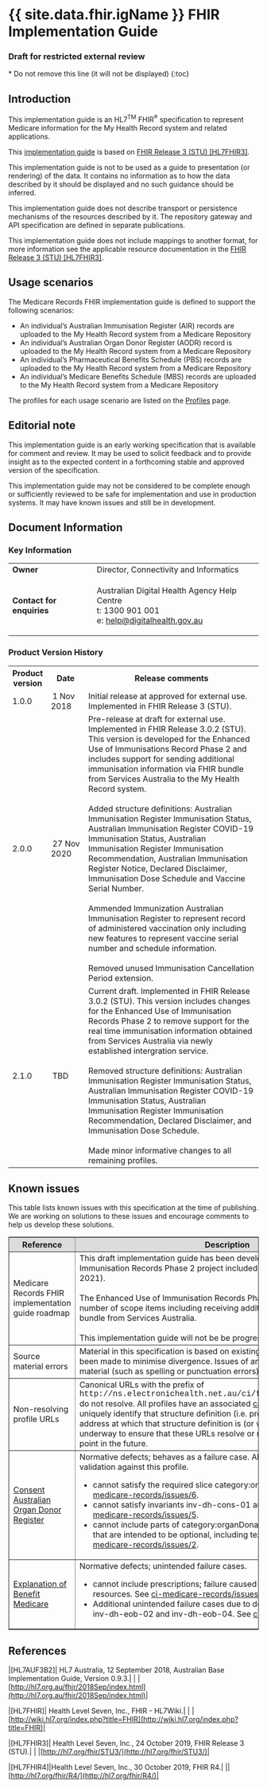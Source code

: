 # {{ site.data.fhir.igName }} FHIR Implementation Guide
<h3>Draft for restricted external review</h3>
<!-- TOC  the css styling for this is \pages\assets\css\project.css under 'markdown-toc'-->
* Do not remove this line (it will not be displayed)
{:toc}
<!-- end TOC -->

## Introduction

This implementation guide is an HL7<sup>TM</sup> FHIR<sup>&reg;</sup> specification to represent Medicare information for the My Health Record system and related applications.

This [implementation guide](http://hl7.org/fhir/STU3/implementationguide.html#scope) is based on [FHIR Release 3 (STU) [HL7FHIR3]](#HL7FHIR3).

This implementation guide is not to be used as a guide to presentation (or rendering) of the data. It contains no information as to how the data described by it should be displayed and no such guidance should be inferred.

This implementation guide does not describe transport or persistence mechanisms of the resources described by it. The repository gateway and API specification are defined in separate publications.

This implementation guide does not include mappings to another format, for more information see the applicable resource documentation in the [FHIR Release 3 (STU) [HL7FHIR3]](#HL7FHIR3).

## Usage scenarios
The Medicare Records FHIR implementation guide is defined to support the following scenarios:
* An individual’s Australian Immunisation Register (AIR) records are uploaded to the My Health Record system from a Medicare Repository
* An individual’s Australian Organ Donor Register (AODR) record is uploaded to the My Health Record system from a Medicare Repository
* An individual’s Pharmaceutical Benefits Schedule (PBS) records are uploaded to the My Health Record system from a Medicare Repository
* An individual’s Medicare Benefits Schedule (MBS) records are uploaded to the My Health Record system from a Medicare Repository

The profiles for each usage scenario are listed on the [Profiles](profiles.html) page.

## Editorial note
This implementation guide is an early working specification that is available for comment and review. It may be used to solicit feedback and to provide insight as to the expected content in a forthcoming stable and approved version of the specification.

This implementation guide may not be considered to be complete enough or sufficiently reviewed to be safe for implementation and use in production systems. It may have known issues and still be in development.

## Document Information

### Key Information

<table class="list" width="100%" cellspacing="6">
    <tbody>
        <tr>
            <td><b>Owner</b></td>
            <td>Director, Connectivity and Informatics</td>
        </tr>
        <tr>
            <td><b>Contact for enquiries</b></td>
            <td>
                <p>Australian Digital Health Agency Help Centre <br />
                t:   1300 901 001<br />
                e:  <a href ="mailto:help@digitalhealth.gov.au">help@digitalhealth.gov.au</a></p>    
            </td>
        </tr>
    </tbody>
</table> 

### Product Version History
<table class="list" width="100%" cellspacing="6">
	<col style="width:15%"/>
	<col style="width:15%"/>
	<col style="width:70%"/>
    <tbody>
        <tr>
            <th>Product version</th>
            <th>Date</th>
            <th>Release comments</th>
        </tr>
        <tr>
            <td>1.0.0</td>
            <td><span style="padding-left: 3px; padding-right: 3px">1 Nov 2018</span></td>
            <td>Initial release at approved for external use. Implemented in FHIR Release 3 (STU).</td>
        </tr>
        <tr>
            <td>2.0.0</td>
            <td><span style="padding-left: 3px; padding-right: 3px">27 Nov 2020</span></td>
            <td>Pre-release at draft for external use. Implemented in FHIR Release 3.0.2 (STU). This version is developed for the Enhanced Use of Immunisations Record Phase 2 and includes support for sending additional immunisation information via FHIR bundle from Services Australia to the My Health Record system.
            <br/><br/>
            Added structure definitions: Australian Immunisation Register Immunisation Status, Australian Immunisation Register COVID-19 Immunisation Status, Australian Immunisation Register Immunisation Recommendation, Australian Immunisation Register Notice, Declared Disclaimer, Immunisation Dose Schedule and Vaccine Serial Number.
            <br/><br/>
            Ammended Immunization Australian Immunisation Register to represent record of administered vaccination only including new features to represent vaccine serial number and schedule information.
            <br/><br/>
            Removed unused Immunisation Cancellation Period extension.</td>
        </tr>
        <tr>
            <td>2.1.0</td>
            <td><span style="padding-left: 3px; padding-right: 3px">TBD</span></td>
            <td>Current draft. Implemented in FHIR Release 3.0.2 (STU). This version includes changes for the Enhanced Use of Immunisation Records Phase 2 to remove support for the real time immunisation information obtained from Services Australia via newly established intergration service.
             <br/><br/>
             Removed structure definitions: Australian Immunisation Register Immunisation Status, Australian Immunisation Register COVID-19 Immunisation Status, Australian Immunisation Register Immunisation Recommendation, Declared Disclaimer, and Immunisation Dose Schedule.
             <br/><br/>
             Made minor informative changes to all remaining profiles.</td>
        </tr>
      </tbody>
</table> 

## Known issues
This table lists known issues with this specification at the time of publishing. We are working on solutions to these issues and encourage comments to help us develop these solutions.

<table border="1" cellpadding="1" valign="middle">
   <tbody>
     <tr bgcolor="#DCDCDC">
       <th>Reference</th>
       <th>Description</th>
     </tr>
     <tr>
        <td>Medicare Records FHIR implementation guide roadmap</td>
        <td>This draft implementation guide has been developed for the Enhanced Use of Immunisation Records Phase 2 project included in MHR Release 12 (April 2021).
            <br/><br/>
            The Enhanced Use of Immunisation Records Phase 2 project includes a number of scope items including receiving additional AIR information via FHIR bundle from Services Australia. 
            <br/><br/>
            This implementation guide will not be be progressed through to publication.
        </td>
     </tr> 
     <tr>
       <td>Source material errors</td>
       <td>Material in this specification is based on existing standards and all efforts have been made to minimise divergence. Issues of an editorial nature in the source material (such as spelling or punctuation errors) are intentionally reproduced.</td>
     </tr>
     <tr>
       <td>Non-resolving profile URLs</td>
       <td>Canonical URLs with the prefix of <span style="font-family:courier;">http://ns.electronichealth.net.au/ci/fhir/StructureDefinition/</span> do not resolve. All profiles have an associated <a href="http://hl7.org/fhir/STU3/structuredefinition-definitions.html#StructureDefinition.url">canonical URL</a> that is used to uniquely identify that structure definition (i.e. profile) and is expected to be an address at which that structure definition is (or will be) published. Work is underway to ensure that these URLs resolve or redirect to a meaningful end point in the future.</td>
     </tr>
     <tr>
       <td><a href="StructureDefinition-consent-aodr.html">Consent Australian Organ Donor Register </a></td>
       <td>Normative defects; behaves as a failure case. All instances of Consent will fail validation against this profile.
         <ul>
           <li>cannot satisfy the required slice category:organDonationConsent. See <a href="https://github.com/AuDigitalHealth/ci-medicare-records/issues/6"> ci-medicare-records/issues/6</a>.</li>
           <li>cannot satisfy invariants inv-dh-cons-01 and inv-dh-cons-02. See <a href="https://github.com/AuDigitalHealth/ci-medicare-records/issues/5"> ci-medicare-records/issues/5</a>.</li>
           <li>cannot include parts of category:organDonationConsent or except.action that are intended to be optional, including text and coding.display. See <a href="https://github.com/AuDigitalHealth/ci-medicare-records/issues/2"> ci-medicare-records/issues/2</a>.</li>
         </ul>
       </td>
     </tr>
     <tr>
       <td><a href="StructureDefinition-explanationofbenefit-medicare.html">Explanation of Benefit Medicare</a></td>
       <td>Normative defects; unintended failure cases.
         <ul>
           <li>cannot include prescriptions; failure caused by nested contained resources. See <a href="https://github.com/AuDigitalHealth/ci-medicare-records/issues/3"> ci-medicare-records/issues/3</a>. </li>
           <li>Additional unintended failure cases due to definition of inv-dh-eob-01, inv-dh-eob-02 and inv-dh-eob-04. See <a href="https://github.com/AuDigitalHealth/ci-medicare-records/issues/4"> ci-medicare-records/issues/4</a>. </li>
         </ul>
       </td>
     </tr>
  </tbody>
</table> 

## References

|[<a name="HL7AUF3B2">HL7AUF3B2</a>]| HL7 Australia, 12 September 2018, Australian Base Implementation Guide, Version 0.9.3.|
| |[http://hl7.org.au/fhir/2018Sep/index.html](http://hl7.org.au/fhir/2018Sep/index.html)|

|[<a name="HL7FHIR">HL7FHIR</a>]| Health Level Seven, Inc., FHIR - HL7Wiki.|
| |[http://wiki.hl7.org/index.php?title=FHIR](http://wiki.hl7.org/index.php?title=FHIR)|

|[<a name="HL7FHIR3">HL7FHIR3</a>]| Health Level Seven, Inc., 24 October 2019, FHIR Release 3 (STU).|
| |[http://hl7.org/fhir/STU3/](http://hl7.org/fhir/STU3/)|

|[<a name="HL7FHIR4">HL7FHIR4</a>]|Health Level Seven, Inc., 30 October 2019, FHIR R4.|
||[http://hl7.org/fhir/R4/](http://hl7.org/fhir/R4/)|








